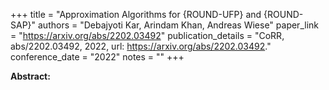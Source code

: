 +++
title = "Approximation Algorithms for {ROUND-UFP} and {ROUND-SAP}"
authors = "Debajyoti Kar, Arindam Khan, Andreas Wiese"
paper_link = "https://arxiv.org/abs/2202.03492"
publication_details = "CoRR, abs/2202.03492, 2022, url: <a href='https://arxiv.org/abs/2202.03492' target='_blank'>https://arxiv.org/abs/2202.03492</a>."
conference_date = "2022"
notes = ""
+++

<b>Abstract:</b>
